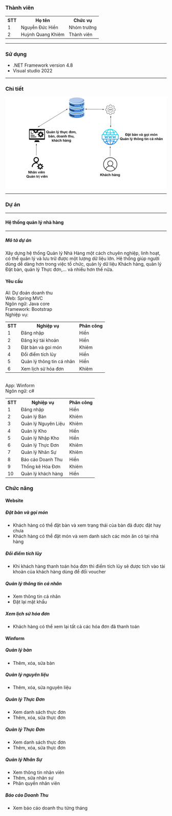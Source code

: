 <h3>Thành viên</h3>
<table>
  <tr>
    <th>STT</th>
    <th>Họ tên</th>
    <th>Chức vụ</th>
  </tr>
  <tr>
    <td>1</td>
    <td>Nguyễn Đức Hiền</td>
    <td>Nhóm trưởng</td>
  </tr>
  <tr>
    <td>2</td>
    <td>Huỳnh Quang Khiêm</td>
    <td>Thành viên</td>
  </tr>
</table>
<hr>
<h3>Sử dụng</h3>
<ul>
  <li>.NET Framework version 4.8</li>
  <li>Visual studio 2022</li>
</ul>
<hr>
<h3>Chi tiết</h3>
<img src="Untitled-1.png"/>
<hr>
<h3>Dự án</h3>
<hr>
<h4>Hệ thống quản lý nhà hàng</h4>
<hr>
<h5>Mô tả dự án</h5>
Xây dựng hệ thống Quản lý Nhà Hàng một cách chuyên nghiệp, linh hoạt, có thể quản lý và lưu trữ được một lượng dữ liệu lớn. Hệ thống giúp người dùng dễ dàng hơn trong việc tổ chức, quản lý dữ liệu Khách hàng, quản lý Đặt bàn, quản lý Thực đơn,… và nhiều hơn thế nữa.
<br>
<h4>Yêu cầu</h4>
AI: Dự đoán doanh thu <br>
Web: Spring MVC <br>
Ngôn ngữ: Java core <br>
Framework: Bootstrap <br>
Nghiệp vụ: <br>
<table>
  <tr>
    <th>STT</th>
    <th>Nghiệp vụ</th>
    <th>Phân công</th>
  </tr>
  <tr>
    <td>1</td>
    <td>Đăng nhập</td>
    <td>Hiền</td>
  </tr>
  <tr>
    <td>2</td>
    <td>Đăng ký tài khoản</td>
    <td>Hiền</td>
  </tr>
  <tr>
    <td>3</td>
    <td>Đặt bàn và goi món</td>
    <td>Khiêm</td>
  </tr>
  <tr>
    <td>4</td>
    <td>Đổi điểm tích lũy</td>
    <td>Hiền</td>
  </tr>
  <tr>
    <td>5</td>
    <td>Quản lý thông tin cá nhân</td>
    <td>Hiền</td>
  </tr>
  <tr>
    <td>6</td>
    <td>Xem lịch sử hóa đơn</td>
    <td>Khiêm</td>
  </tr>
</table>
<br>
App: Winform <br>
Ngôn ngữ: c# <br>
<table>
  <tr>
    <th>STT</th>
    <th>Nghiệp vụ</th>
    <th>Phân công</th>
  </tr>
  <tr>
    <td>1</td>
    <td>Đăng nhập</td>
    <td>Hiền</td>
  </tr>
  <tr>
    <td>2</td>
    <td>Quản lý Bàn</td>
    <td>Khiêm</td>
  </tr>
  <tr>
    <td>3</td>
    <td>Quản lý Nguyên Liệu</td>
    <td>Khiêm</td>
  </tr>
  <tr>
    <td>4</td>
    <td>Quản lý Kho</td>
    <td>Hiền</td>
  </tr>
  <tr>
    <td>5</td>
    <td>Quản lý Nhập Kho</td>
    <td>Hiền</td>
  </tr>
  <tr>
    <td>6</td>
    <td>Quản lý Thực Đơn</td>
    <td>Khiêm</td>
  </tr>
  <tr>
    <td>7</td>
    <td>Quản lý Nhân Sự</td>
    <td>Khiêm</td>
  </tr>
  <tr>
    <td>8</td>
    <td>Báo cáo Doanh Thu</td>
    <td>Hiền</td>
  </tr>
  <tr>
    <td>9</td>
    <td>Thống kê Hóa Đơn</td>
    <td>Khiêm</td>
  </tr>
   <tr>
    <td>10</td>
    <td>Quản lý khách hàng</td>
    <td>Hiền</td>
  </tr>
</table>
<h3>Chức năng</h3>
<h4>Website</h4>
<h5>Đặt bàn và gọi món</h5>
<ul>
  <li>Khách hàng có thể đặt bàn và xem trạng thái của bàn đã được đặt hay chưa</li>
  <li>Khách hàng có thể đặt món và xem danh sách các món ăn có tại nhà hàng</li>
</ul>
<h5>Đổi điểm tích lũy</h5>
<ul>
  <li>Khi khách hàng thanh toán hóa đơn thì điểm tích lũy sẽ được tích vào tài khoản của khách hàng dùng để đổi voucher</li>
</ul>
<h5>Quản lý thông tin cá nhân</h5>
<ul>
   <li>Xem thông tin cá nhân</li>
  <li>Đặt lại mật khẩu</li>
</ul>
<h5>Xem lịch sử hóa đơn</h5>
<ul>
  <li>Khách hàng có thể xem lại tất cả các hóa đơn đã thanh toán</li>
</ul>
<h4>Winform</h4>
<h5>Quản lý bàn</h5>
<ul>
  <li>Thêm, xóa, sửa bàn</li>
</ul>
<h5>Quản lý nguyên liệu</h5>
<ul>
  <li>Thêm, xóa, sửa nguyên liệu</li>
</ul>
<h5>Quản lý Thực Đơn</h5>
<ul>
  <li>Xem danh sách thực đơn</li>
  <li>Thêm, xóa, sửa thực đơn</li>
</ul>
<h5>Quản lý Thực Đơn</h5>
<ul>
  <li>Xem danh sách thực đơn</li>
  <li>Thêm, xóa, sửa thực đơn</li>
</ul>
<h5>Quản lý Nhân Sự</h5>
<ul>
  <li>Xem thông tin nhân viên</li>
  <li>Thêm, sửa nhân sự</li>
  <li>Phân quyền nhân viên</li>
</ul>
<h5>Báo cáo Doanh Thu</h5>
<ul>
  <li>Xem báo cáo doanh thu từng tháng</li>
</ul>
